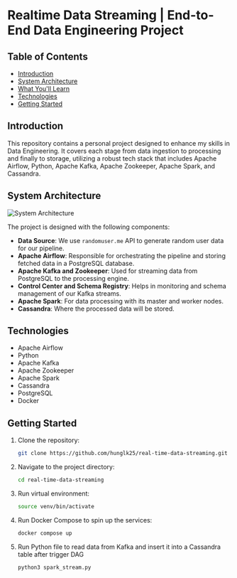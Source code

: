 # Realtime Data Streaming | End-to-End Data Engineering Project

## Table of Contents
- [Introduction](#introduction)
- [System Architecture](#system-architecture)
- [What You'll Learn](#what-youll-learn)
- [Technologies](#technologies)
- [Getting Started](#getting-started)


## Introduction

This repository contains a personal project designed to enhance my skills in Data Engineering. It covers each stage from data ingestion to processing and finally to storage, utilizing a robust tech stack that includes Apache Airflow, Python, Apache Kafka, Apache Zookeeper, Apache Spark, and Cassandra. 

## System Architecture

![System Architecture](https://github.com/hunglk25/real-time-data-streaming/blob/main/Data%20engineering%20architecture.png)

The project is designed with the following components:

- **Data Source**: We use `randomuser.me` API to generate random user data for our pipeline.
- **Apache Airflow**: Responsible for orchestrating the pipeline and storing fetched data in a PostgreSQL database.
- **Apache Kafka and Zookeeper**: Used for streaming data from PostgreSQL to the processing engine.
- **Control Center and Schema Registry**: Helps in monitoring and schema management of our Kafka streams.
- **Apache Spark**: For data processing with its master and worker nodes.
- **Cassandra**: Where the processed data will be stored.

## Technologies

- Apache Airflow
- Python
- Apache Kafka
- Apache Zookeeper
- Apache Spark
- Cassandra
- PostgreSQL
- Docker

## Getting Started

1. Clone the repository:
    ```bash
    git clone https://github.com/hunglk25/real-time-data-streaming.git
    ```

2. Navigate to the project directory:
    ```bash
    cd real-time-data-streaming
    ```
3. Run virtual environment:
    ```bash
    source venv/bin/activate
    ```

4. Run Docker Compose to spin up the services:
    ```bash
    docker compose up
    ```
5. Run Python file to read data from Kafka and insert it into a Cassandra table after trigger DAG
    ```bash
    python3 spark_stream.py
    ```
